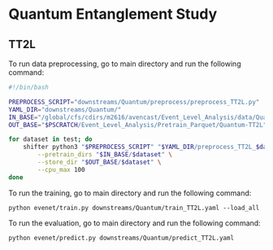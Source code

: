 # Quantum Entanglement Study

## TT2L

To run data preprocessing, go to main directory and run the following command:

```bash
#!/bin/bash

PREPROCESS_SCRIPT="downstreams/Quantum/preprocess/preprocess_TT2L.py"
YAML_DIR="downstreams/Quantum/"
IN_BASE="/global/cfs/cdirs/m2616/avencast/Event_Level_Analysis/data/Quantum/TT2L"
OUT_BASE="$PSCRATCH/Event_Level_Analysis/Pretrain_Parquet/Quantum-TT2L"

for dataset in test; do
    shifter python3 "$PREPROCESS_SCRIPT" "$YAML_DIR/preprocess_TT2L_$dataset.yaml" \
        --pretrain_dirs "$IN_BASE/$dataset" \
        --store_dir "$OUT_BASE/$dataset" \
        --cpu_max 100
done
```


To run the training, go to main directory and run the following command:
```
python evenet/train.py downstreams/Quantum/train_TT2L.yaml --load_all
```

To run the evaluation, go to main directory and run the following command:
```
python evenet/predict.py downstreams/Quantum/predict_TT2L.yaml
```